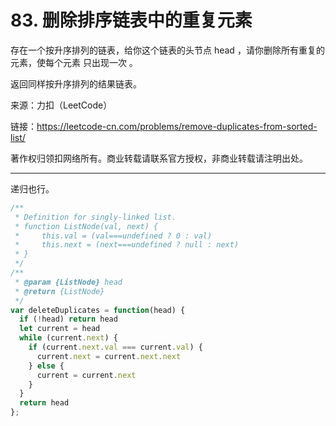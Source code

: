# 83. 删除排序链表中的重复元素

存在一个按升序排列的链表，给你这个链表的头节点 head ，请你删除所有重复的元素，使每个元素 只出现一次 。

返回同样按升序排列的结果链表。

来源：力扣（LeetCode）

链接：<https://leetcode-cn.com/problems/remove-duplicates-from-sorted-list/>

著作权归领扣网络所有。商业转载请联系官方授权，非商业转载请注明出处。

---

递归也行。

```js
/**
 * Definition for singly-linked list.
 * function ListNode(val, next) {
 *     this.val = (val===undefined ? 0 : val)
 *     this.next = (next===undefined ? null : next)
 * }
 */
/**
 * @param {ListNode} head
 * @return {ListNode}
 */
var deleteDuplicates = function(head) {
  if (!head) return head
  let current = head
  while (current.next) {
    if (current.next.val === current.val) {
      current.next = current.next.next
    } else {
      current = current.next
    }
  }
  return head
};
```
